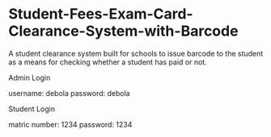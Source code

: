 # Student-Fees-Exam-Card-Clearance-System-with-Barcode
A student clearance system built for schools to issue barcode to the student as a means for checking whether a student has paid or not.

Admin Login

username: debola
password: debola

Student Login

matric number: 1234
password: 1234
